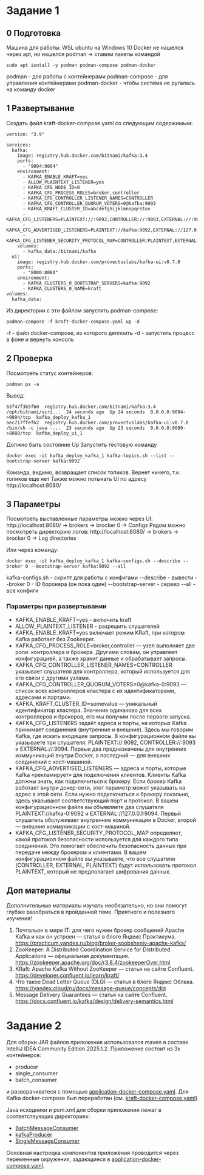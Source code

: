 # Задание 1
## 0 Подготовка
Машина для работы: WSL ubuntu на Windows 10
Docker не нашелся через apt, но нашелся podman -> ставим пакеты командой
```
sudo apt isntall -y podman podman-compose podman-docker
```
podman - для работы с контейнерами
podman-compose - для управления контейнерами
podman-docker - чтобы система не ругалась на команду docker

## 1 Развертывание
Создать файл kraft-docker-compose.yaml со следующим содержимым:

```
version: "3.9"

services:
  kafka:
    image: registry.hub.docker.com/bitnami/kafka:3.4
    ports:
      - "9094:9094"
    environment:
      - KAFKA_ENABLE_KRAFT=yes
      - ALLOW_PLAINTEXT_LISTENER=yes
      - KAFKA_CFG_NODE_ID=0
      - KAFKA_CFG_PROCESS_ROLES=broker,controller
      - KAFKA_CFG_CONTROLLER_LISTENER_NAMES=CONTROLLER
      - KAFKA_CFG_CONTROLLER_QUORUM_VOTERS=0@kafka:9093
      - KAFKA_KRAFT_CLUSTER_ID=abcdefghijklmnopqrstuv
      - KAFKA_CFG_LISTENERS=PLAINTEXT://:9092,CONTROLLER://:9093,EXTERNAL://:9094
      - KAFKA_CFG_ADVERTISED_LISTENERS=PLAINTEXT://kafka:9092,EXTERNAL://127.0.0.1:9094
      - KAFKA_CFG_LISTENER_SECURITY_PROTOCOL_MAP=CONTROLLER:PLAINTEXT,EXTERNAL:PLAINTEXT,PLAINTEXT:PLAINTEXT
    volumes:
      - kafka_data:/bitnami/kafka
  ui:
    image: registry.hub.docker.com/provectuslabs/kafka-ui:v0.7.0
    ports:
      - "8080:8080"
    environment:
      - KAFKA_CLUSTERS_0_BOOTSTRAP_SERVERS=kafka:9092
      - KAFKA_CLUSTERS_0_NAME=kraft 
volumes:
  kafka_data: 
```

Из директории с эти файлом запустить podman-compose:
```
podman-compose -f kraft-docker-compose.yaml up -d
```
-f - файл docker-compose, из которого деплоить
-d - запустить процесс в фоне и вернуть консоль

## 2 Проверка
Посмотреть статус контейнеров:
```
podman ps -a
```
Вывод:
```
63f47f3b5f60  registry.hub.docker.com/bitnami/kafka:3.4              /opt/bitnami/scri...  24 seconds ago  Up 24 seconds  0.0.0.0:9094->9094/tcp  kafka_deploy_kafka_1
aec717ffef62  registry.hub.docker.com/provectuslabs/kafka-ui:v0.7.0  /bin/sh -c java -...  23 seconds ago  Up 23 seconds  0.0.0.0:8080->8080/tcp  kafka_deploy_ui_1
```
Должно быть состояние Up
Запустить тестовую команду 
```
docker exec -it kafka_deploy_kafka_1 kafka-topics.sh --list --bootstrap-server kafka:9092
```
Команда, видимо, возвращает список топиков. Вернет ничего, т.к. топиков еще нет
Также можно потыкать UI по адресу http://localhost:8080/

## 3 Параметры
Посмотреть выставленные параметры можно через UI: 
http://localhost:8080/ -> brokers -> brocker 0 -> Configs
Рядом можно посмотреть директорию логов: 
http://localhost:8080/ -> brokers -> brocker 0 -> Log directories

Или через команду: 
```
docker exec -it kafka_deploy_kafka_1 kafka-configs.sh --describe --broker 0 --bootstrap-server kafka:9092 --all
```
kafka-configs.sh - скрипт для работы с конфигами
--describe - вывести
--broker 0 - ID борокера (он пока один)
--bootstrap-server - сервер
--all - все конфиги

### Параметры при развертывании 
- KAFKA_ENABLE_KRAFT=yes - включить kraft
- ALLOW_PLAINTEXT_LISTENER - разрешить слушателей 
- KAFKA_ENABLE_KRAFT=yes включает режим KRaft, при котором Kafka работает без Zookeeper.
- KAFKA_CFG_PROCESS_ROLE=broker,controller ― узел выполняет две роли: контроллера и брокера. Другими словам, он управляет конфигурацией, а также хранит данные и обрабатывает запросы.
- KAFKA_CFG_CONTROLLER_LISTENER_NAMES=CONTROLLER указывает слушателя для контроллера, который используется для его связи с другими узлами.
- KAFKA_CFG_CONTROLLER_QUORUM_VOTERS=0@kafka-0:9093 ― список всех контроллеров кластера с их идентификаторами, адресами и портами.
- KAFKA_KRAFT_CLUSTER_ID=somevalue ― уникальный идентификатор кластера. Значение одинаково для всех контроллеров и брокеров, его мы получим после первого запуска.
- KAFKA_CFG_LISTENERS задаёт адреса и порты, на которых Kafka принимает соединения (внутренние и внешние). Здесь мы говорим Kafka, где искать входящие запросы. В конфигурационном файле вы указываете три слушателя: PLAINTEXT://:9092, CONTROLLER://:9093 и EXTERNAL://:9094. Первые два предназначены для внутренних коммуникаций внутри Docker, а последний ― для внешних соединений с хост-машиной.
- KAFKA_CFG_ADVERTISED_LISTENERS ― адреса и порты, которые Kafka «рекламирует» для подключения клиентов. Клиенты Kafka должны знать, как подключиться к брокеру. Если брокер Kafka работает внутри докер-сети, этот параметр может указывать на адрес в этой сети. Если нужно подключаться к брокеру локально, здесь указывают соответствующий порт и протокол. В вашем конфигурационном файле вы объявляете два слушателя PLAINTEXT://kafka-0:9092 и EXTERNAL://127.0.0.1:9094. Первый слушатель обслуживает внутренние коммуникации в Docker, второй ― внешние коммуникации с хост-машиной.
- KAFKA_CFG_LISTENER_SECURITY_PROTOCOL_MAP определяет, какой протокол безопасности используется для каждого типа соединений. Это помогает обеспечить безопасность данных при передаче между брокером и клиентами. В вашем конфигурационном файле вы указываете, что все слушатели (CONTROLLER, EXTERNAL, PLAINTEXT) будут использовать протокол PLAINTEXT, который не предполагает шифрования данных.

## Доп материалы
Дополнительные материалы изучать необязательно, но они помогут глубже разобраться в пройденной теме. Приятного и полезного изучения! 
1. Почтальон в мире IT: для чего нужен брокер сообщений Apache Kafka и как он устроен ― статья в блоге Яндекс Практикума. https://practicum.yandex.ru/blog/broker-soobsheniy-apache-kafka/ 
2. ZooKeeper: A Distributed Coordination Service for Distributed Applications ― официальная документация. https://zookeeper.apache.org/doc/r3.8.4/zookeeperOver.html
3. KRaft: Apache Kafka Without ZooKeeper ― статья на сайте Confluent. https://developer.confluent.io/learn/kraft/
4. Что такое Dead Letter Queue (DLQ) ― статья в блоге Яндекс Облака. https://yandex.cloud/ru/docs/message-queue/concepts/dlq
5. Message Delivery Guarantees ― статья на сайте Confluent. https://docs.confluent.io/kafka/design/delivery-semantics.html

# Задание 2
Для сборки JAR файлов приложения использовался maven в составе IntelliJ IDEA Community Edition 2025.1.2. Приложение состоит из 3х контейнеров: 

- producer
- single_consumer
- batch_consumer

и разворачиватеся с помощью [application-docker-compose.yaml](./deploy/application-docker-compose.yaml). Для Kafka docker-compose был переработан (см. [kraft-docker-compose.yaml](./deploy/kraft-docker-compose.yaml))

Java исходники и pom.xml для сборки приложения лежат в соответствующих директориях:

- [BatchMessageConsumer](./BatchMessageConsumer/)
- [kafkaProducer](./kafkaProducer/)
- [SingleMessageConsumer](./SingleMessageConsumer/)

Основная наcтроqка компонентов приложения проводится через переменные окружения, задающиеся в [application-docker-compose.yaml](./deploy/application-docker-compose.yaml).